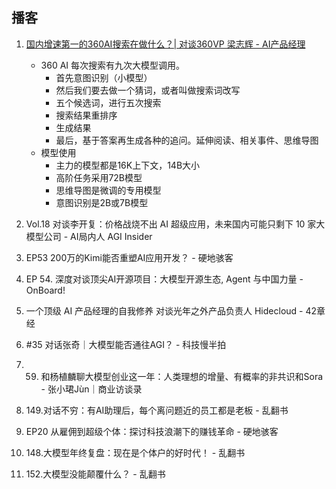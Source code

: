 ## 播客

1. [国内增速第一的360AI搜索在做什么？| 对谈360VP 梁志辉 - AI产品经理](https://www.xiaoyuzhoufm.com/episode/665eda5f63c334a2fb484a2c)
   - 360 AI 每次搜索有九次大模型调用。
     - 首先意图识别（小模型）
     - 然后我们要去做一个猜词，或者叫做搜索词改写
     - 五个候选词，进行五次搜索
     - 搜索结果重排序
     - 生成结果
     - 最后，基于答案再生成各种的追问。延伸阅读、相关事件、思维导图
   - 模型使用
     - 主力的模型都是16K上下文，14B大小
     - 高阶任务采用72B模型
     - 思维导图是微调的专用模型
     - 意图识别是2B或7B模型

2. Vol.18 对谈李开复：价格战烧不出 AI 超级应用，未来国内可能只剩下 10 家大模型公司 - AI局内人  AGI Insider

3. EP53 200万的Kimi能否重塑AI应用开发？ - 硬地骇客

4. EP 54. 深度对谈顶尖AI开源项目：大模型开源生态, Agent 与中国力量 - OnBoard!

5. 一个顶级 AI 产品经理的自我修养  对谈光年之外产品负责人 Hidecloud - 42章经

6. #35 对话张奇｜大模型能否通往AGI？ - 科技慢半拍
7. 59. 和杨植麟聊大模型创业这一年：人类理想的增量、有概率的非共识和Sora - 张小珺Jùn｜商业访谈录
8. 149.对话不穷：有AI助理后，每个离问题近的员工都是老板 - 乱翻书
9.  EP20 从雇佣到超级个体：探讨科技浪潮下的赚钱革命 - 硬地骇客
10. 148.大模型年终复盘：现在是个体户的好时代！ - 乱翻书
11. 152.大模型没能颠覆什么？ - 乱翻书
